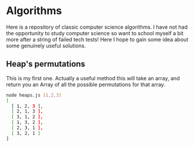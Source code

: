# Algorithms

Here is a repository of classic computer science algorithms. I have not had the opportunity to study computer science so want to school myself a bit more after a string of failed tech tests! Here I hope to gain some idea about some genuinely useful solutions.

## Heap's permutations

This is my first one. Actually a useful method this will take an array, and return you an Array of all the possible permutations for that array.

```sh
node heaps.js [1,2,3]
[
  [ 1, 2, 3 ],
  [ 2, 1, 3 ],
  [ 3, 1, 2 ],
  [ 1, 3, 2 ],
  [ 2, 3, 1 ],
  [ 3, 2, 1 ]
]
```